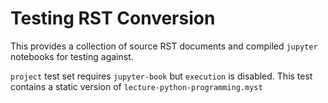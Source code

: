# Testing RST Conversion

This provides a collection of source RST documents and compiled ``jupyter`` notebooks for testing against.

`project` test set requires `jupyter-book` but `execution` is disabled. This test contains a static version
of `lecture-python-programming.myst`